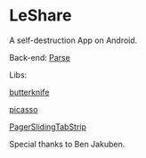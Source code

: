 # LeShare
A self-destruction App on Android.

Back-end: [Parse](https://parse.com/)

Libs:

[butterknife](https://github.com/JakeWharton/butterknife)

[picasso](https://github.com/square/picasso)

[PagerSlidingTabStrip](https://github.com/astuetz/PagerSlidingTabStrip)

Special thanks to Ben Jakuben.
